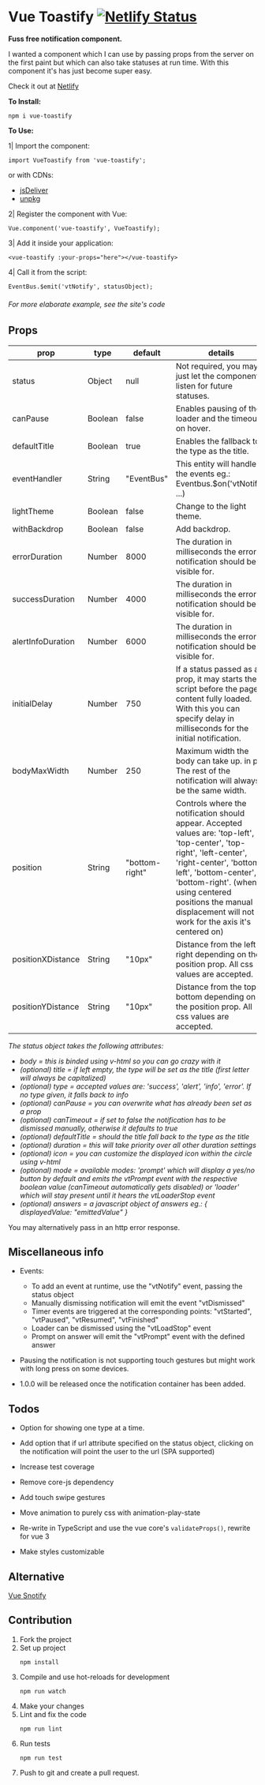 # Vue Toastify [![Netlify Status](https://api.netlify.com/api/v1/badges/bc0cc717-a41e-4317-85d5-bc0ba745b3a5/deploy-status)](https://app.netlify.com/sites/vue-toastify/deploys)

**Fuss free notification component.**

I wanted a component which I can use by passing props from the server on the first paint but which can also take statuses at run time. With this component it's has just become super easy.

Check it out at [Netlify](https://vue-toastify.netlify.com/)


**To Install:**

```
npm i vue-toastify
```

**To Use:**

1| Import the component:

```
import VueToastify from 'vue-toastify';
```
or with CDNs:
 - [jsDeliver](https://cdn.jsdelivr.net/npm/vue-toastify@latest)
 - [unpkg](https://unpkg.com/vue-toastify@0.4.0/dist/vue-toastify.umd.min.js)

2|  Register the component with Vue:

```
Vue.component('vue-toastify', VueToastify);
```

3| Add it inside your application:

```
<vue-toastify :your-props="here"></vue-toastify>
``` 

4| Call it from the script:

```
EventBus.$emit('vtNotify', statusObject);
```
###### _For more elaborate example, see the site's code_

**Props**
-
 prop | type | default | details |
---|---|---|---
| status | Object | null | Not required, you may just let the component listen for future statuses. |
| canPause | Boolean | false | Enables pausing of the loader and the timeout on hover. |
| defaultTitle | Boolean | true | Enables the fallback to the type as the title. |
| eventHandler | String | "EventBus" | This entity will handle the events eg.: Eventbus.$on('vtNotify', ...) |
| lightTheme | Boolean | false | Change to the light theme. |
| withBackdrop | Boolean | false | Add backdrop. |
| errorDuration | Number | 8000 | The duration in milliseconds the error notification should be visible for. |
| successDuration | Number | 4000 | The duration in milliseconds the error notification should be visible for. |
| alertInfoDuration | Number | 6000 | The duration in milliseconds the error notification should be visible for. |
| initialDelay | Number | 750 | If a status passed as a prop, it may starts the script before the page's content fully loaded. With this you can specify delay in milliseconds for the initial notification. |
| bodyMaxWidth | Number | 250 | Maximum width the body can take up. in px The rest of the notification will always be the same width. |
| position|String|"bottom-right"| Controls where the notification should appear. Accepted values are: 'top-left', 'top-center', 'top-right', 'left-center', 'right-center', 'bottom-left',  'bottom-center', 'bottom-right'. (when using centered positions the manual displacement will not work for the axis it's centered on)|
| positionXDistance | String | "10px" | Distance from the left or right depending on the position prop. All css values are accepted. |
| positionYDistance | String | "10px" | Distance from the top or bottom depending on the position prop. All css values are accepted. |

*The status object takes the following attributes:*
 - *body = this is binded using v-html so you can go crazy with it*
 - *(optional) title = if left empty, the type will be set as the title (first letter will always be capitalized)*
 - *(optional) type =  accepted values are: 'success', 'alert', 'info', 'error'. If no type given, it falls back to info*
 - *(optional) canPause = you can overwrite what has already been set as
   a prop*
 - *(optional) canTimeout = if set to false the notification has to be dismissed manually, otherwise it defaults to true*
- *(optional) defaultTitle = should the title fall back to the type as the title*
- *(optional) duration = this will take priority over all other duration settings*
- *(optional) icon = you can customize the displayed icon within the circle using v-html*
- *(optional) mode = available modes: 'prompt' which will display a yes/no button by default and emits the vtPrompt event with the respective boolean value (canTimeout automatically gets disabled) or 'loader' which will stay present until it hears the vtLoaderStop event*
- *(optional) answers = a javascript object of answers eg.: { displayedValue: "emittedValue" }*

You may alternatively pass in an http error response.

**Miscellaneous info**
-
- Events:
  - To add an event at runtime, use the "vtNotify" event, passing the status object
  - Manually dismissing notification will emit the event "vtDismissed"
  - Timer events are triggered at the corresponding points: "vtStarted", "vtPaused", "vtResumed", "vtFinished"
  - Loader can be dismissed using the "vtLoadStop" event
  - Prompt on answer will emit the "vtPrompt" event with the defined answer

 - Pausing the notification is not supporting touch gestures but might work with long press on some devices.
 
 - 1.0.0 will be released once the notification container has been added.
 
**Todos**
-
- Option for showing one type at a time.
 
- Add option that if url attribute specified on the status object, clicking on the notification
 will point the user to the url (SPA supported)

- Increase test coverage

- Remove core-js dependency

- Add touch swipe gestures

- Move animation to purely css with animation-play-state

- Re-write in TypeScript and use the vue core's `validateProps()`, rewrite for vue 3

- Make styles customizable

**Alternative**
-
[Vue Snotify](https://artemsky.github.io/vue-snotify/)

**Contribution**
-
1. Fork the project
2. Set up project
    ```
    npm install
    ```
3. Compile and use hot-reloads for development
    ```
    npm run watch
    ```
4. Make your changes
5. Lint and fix the code
    ```
    npm run lint
    ```
6. Run tests
    ```
    npm run test
    ```
7. Push to git and create a pull request.
